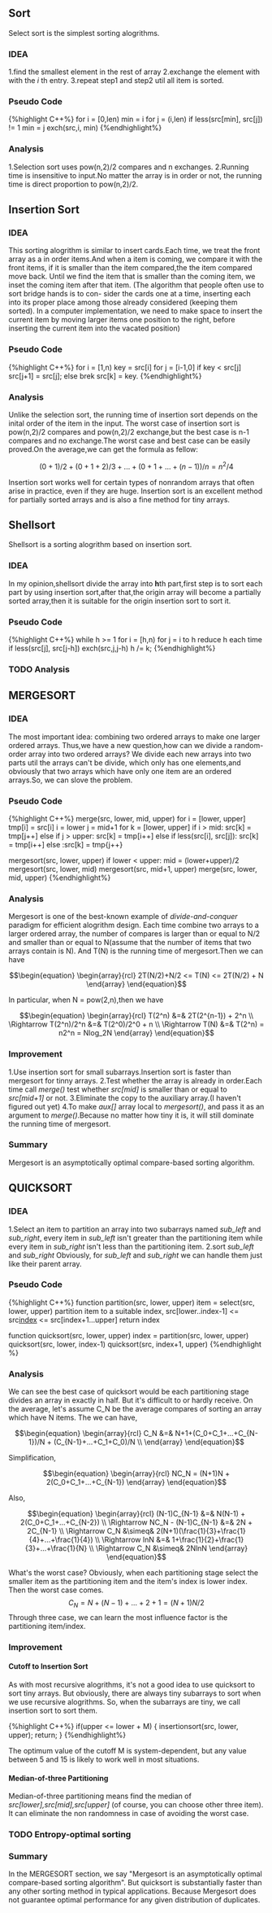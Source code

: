## Sort
Select sort is the simplest sorting alogrithms.

### IDEA

1.find the smallest element in the rest of array
2.exchange the element with with the *i* th entry.
3.repeat step1 and step2 util all item is sorted.

### Pseudo Code

{%highlight C++%}
for i = [0,len)
   min = i
   for j = (i,len)
      if less(src[min], src[j]) != 1
	 min = j
   exch(src,i, min)
{%endhighlight%}

### Analysis

1.Selection sort uses pow(n,2)/2 compares and n exchanges.
2.Running time is insensitive to input.No matter the array is in order or not, the running time is direct proportion to pow(n,2)/2.

## Insertion Sort

### IDEA

This sorting alogrithm is similar to insert cards.Each time, we treat the front array as a in order items.And when a item is coming, we compare it with the front items, if it is smaller than the item compared,the the item compared move back. Until we find the item that is smaller than the coming item, we inset the coming item after that item.
(The algorithm that people often use to sort bridge hands is to con-
sider the cards one at a time, inserting each into its proper place among those already
considered (keeping them sorted). In a computer implementation, we need to make
space to insert the current item by moving larger items one position to the right, before
inserting the current item into the vacated position)

### Pseudo Code

{%highlight C++%}
for i = [1,n)
  key = src[i]
  for j = [i-1,0]
      if key < src[j]
	  src[j+1] = src[j];
      else
	  brek
  src[k] = key.
{%endhighlight%}

### Analysis

Unlike the selection sort, the running time of insertion sort depends on the inital order of the item in the input.
The worst case of insertion sort is pow(n,2)/2 compares and pow(n,2)/2 exchange,but the best case is n-1 compares and no exchange.The worst case and best case can be easily proved.On the average,we can get the formula as fellow:

$$(0+1)/2 + (0+1+2)/3 + ...+(0+1+...+(n-1))/n = n^2/4$$

Insertion sort works well for certain types of nonrandom arrays that often arise in practice, even if they are huge.
Insertion sort is an excellent method for partially sorted arrays and is also a fine method for tiny arrays.

## Shellsort

Shellsort is a sorting alogrithm based on insertion sort.

### IDEA

In my opinion,shellsort divide the array into **h**th part,first step is to sort each part by using insertion sort,after that,the origin array will become a partially sorted array,then it is suitable for the origin insertion sort to sort it.

### Pseudo Code
{%highlight C++%}
while h >= 1
  for i = [h,n)
    for j = i to h reduce h each time
      if less(src[j], src[j-h])
	 exch(src,j,j-h)
  h /= k;
{%endhighlight%}

### TODO Analysis

## MERGESORT

### IDEA

The most important idea: combining two ordered arrays to make one larger ordered arrays.
Thus,we have a new question,how can we divide a random-order array into two ordered arrays? We divide each new arrays into two parts util the arrays can't be divide, which only has one elements,and obviously that two arrays which have only one item are an ordered arrays.So, we can slove the problem.

### Pseudo Code

{%highlight C++%}
merge(src, lower, mid, upper)
  for i = [lower, upper]
    tmp[i] = src[i]
  i = lower
  j = mid+1
  for k = [lower, upper]
    if i > mid:  src[k] = tmp[j++]
    else if j > upper: src[k] = tmp[i++]
    else if less(src[i], src[j]): src[k] = tmp[i++]
    else :src[k] = tmp{j++}

mergesort(src, lower, upper)
  if lower < upper:
    mid = (lower+upper)/2
    mergesort(src, lower, mid)
    mergesort(src, mid+1, upper)
    merge(src, lower, mid, upper)
{%endhighlight%}

### Analysis

Mergesort is one of the best-known example of *divide-and-conquer* paradigm for efficient alogrithm design.
Each time combine two arrays to a larger ordered array, the number of compares is larger than or equal to N/2 and smaller than or equal to N(assume that the number of items that two arrays contain is N).
And T(N) is the running time of mergesort.Then we can have

$$\begin{equation}
\begin{array}{rcl}
2T(N/2)+N/2 <= T(N) <= 2T(N/2) + N
\end{array}
\end{equation}$$

In particular, when N = pow(2,n),then we have

$$\begin{equation}
\begin{array}{rcl}
T(2^n) &=& 2T(2^{n-1}) + 2^n \\
\Rightarrow T(2^n)/2^n &=& T(2^0)/2^0 + n \\
\Rightarrow T(N) &=& T(2^n) = n2^n = Nlog_2N
\end{array}
\end{equation}$$

### Improvement

1.Use insertion sort for small subarrays.Insertion sort is faster than mergesort for tinny arrays.
2.Test whether the array is already in order.Each time call *merge()* test whether *src\[mid\]* is smaller than or equal to *src\[mid+1\]* or not.
3.Eliminate the copy to the auxiliary array.(I haven't figured out yet)
4.To make *aux\[\]* array local to *mergesort()*, and pass it as an argument to *merge()*.Because no matter how tiny it is, it will still dominate the running time of mergesort.

### Summary

Mergesort is an asymptotically optimal compare-based sorting algorithm.

## QUICKSORT

### IDEA

1.Select an item to partition an array into two subarrays named *sub_left* and *sub_right*, every item in *sub_left* isn't greater than the partitioning item while every item in *sub_right* isn't less than the partitioning item.
2.sort *sub_left* and *sub_right*
Obviously, for *sub_left* and *sub_right* we can handle them just like their parent array.

### Pseudo Code
{%highlight C++%}
function partition(src, lower, upper)
   item = select(src, lower, upper)
   partition item to a suitable index, src[lower..index-1] <= src[index](=item) <= src[index+1...upper]
   return index

function quicksort(src, lower, upper)
   index = partition(src, lower, upper)
   quicksort(src, lower, index-1)
   quicksort(src, index+1, upper)
{%endhighlight %}

### Analysis

We can see the best case of quicksort would be each partitioning stage divides an array in exactly in half. But it's difficult to or hardly receive. On the average, let's assume C_N be the average compares of sorting an array which have N items. The we can have,

$$\begin{equation}
\begin{array}{rcl}
C_N &=& N+1+(C_0+C_1+...+C_{N-1})/N + (C_{N-1}+...+C_1+C_0)/N \\
\end{array}
\end{equation}$$

Simplification,

$$\begin{equation}
\begin{array}{rcl}
NC_N = (N+1)N + 2(C_0+C_1+...+C_{N-1})
\end{array}
\end{equation}$$

Also,

$$\begin{equation}
\begin{array}{rcl}
(N-1)C_{N-1} &=& N(N-1) + 2(C_0+C_1+...+C_{N-2}) \\
\Rightarrow NC_N - (N-1)C_{N-1} &=& 2N + 2C_{N-1} \\
\Rightarrow C_N &\simeq& 2(N+1)(\frac{1}{3}+\frac{1}{4}+...+\frac{1}{4}) \\
\Rightarrow lnN &=& 1+\frac{1}{2}+\frac{1}{3}+...+\frac{1}{N} \\
\Rightarrow C_N &\simeq& 2NlnN
\end{array}
\end{equation}$$

What's the worst case? Obviously, when each partitioning stage select the smaller item as the partitioning item and the item's index is lower index. Then the worst case comes.
$$C_N = N + (N-1)+...+2+1 = (N+1)N/2$$
Through three case, we can learn the most influence factor is the partitioning item/index.

### Improvement

#### Cutoff to Insertion Sort

As with most recursive alogrithms, it's not a good idea to use quicksort to sort tiny arrays. But obviously, there are always tiny subarrays to sort when we use recursive alogrithms. So, when the subarrays are tiny, we call insertion sort to sort them.

{%highlight C++%}
if(upper <= lower + M)
{
   insertionsort(src, lower, upper);
   return;
}
{%endhighlight%}

The optimum value of the cutoff M is system-dependent, but any value between 5 and 15 is likely to work well in most situations.

#### Median-of-three Partitioning

Median-of-three partitioning means find the median of *src\[lower\],src\[mid\],src\[upper\]* (of course, you can choose other three item). It can eliminate the non randomness in case of avoiding the worst case.

### TODO Entropy-optimal sorting

### Summary

In the MERGESORT section, we say "Mergesort is an asymptotically optimal compare-based sorting algorithm". But quicksort is substantially faster than any other sorting method in typical applications. Because Mergesort does not guarantee optimal performance for any given distribution of duplicates.
